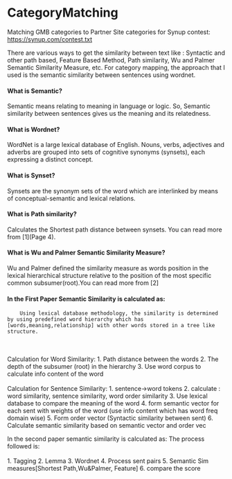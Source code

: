 # CategoryMatching
Matching GMB categories to Partner Site categories for Synup contest: https://synup.com/contest.txt


There are various ways to get the similarity between text like : Syntactic and other path based, Feature Based Method, Path similarity, Wu and Palmer Semantic Similarity Measure, etc. For category mapping,
the approach that I used is the semantic similarity between sentences using wordnet.


#### What is Semantic?
Semantic means relating to meaning in language or logic. So, Semantic similarity between sentences gives us the meaning and its relatedness.

#### What is Wordnet?
WordNet is a large lexical database of English. Nouns, verbs, adjectives and adverbs are grouped into sets of cognitive synonyms (synsets), each expressing a distinct concept.


#### What is Synset?
Synsets are the synonym sets of the word which are interlinked by means of conceptual-semantic and lexical relations.


#### What is Path similarity?
Calculates the Shortest path distance between synsets. You can read more from [1](Page 4).


#### What is Wu and Palmer Semantic Similarity Measure?
Wu and Palmer defined the similarity measure as words position in the lexical hierarchical structure relative to the position of the most specific common subsumer(root).You can read more from [2]


#### In the First Paper Semantic Similarity is calculated as:
        Using lexical database methodology, the similarity is determined by using predefined word hierarchy which has [words,meaning,relationship] with other words stored in a tree like structure.
<br><br> Calculation for Word Similarity:
    1. Path distance between the words
    2. The depth of the subsumer (root) in the hierarchy
    3. Use word corpus to calculate info content of the word
<br><br>Calculation for Sentence Similarity:
    1. sentence->word tokens
    2. calculate : word similarity, sentence similarity, word order similarity
    3. Use lexical database to compare the meaning of the word
    4. form semantic vector for each sent with weights of the word (use info content which has word freq domain wise)
    5. Form order vector (Syntactic similarity between sent) 6. Calculate semantic similarity based on semantic vector and order vec


In the second paper semantic similarity is calculated as: The process followed is: <br></br>
    1. Tagging
    2. Lemma
    3. Wordnet
    4. Process sent pairs
    5. Semantic Sim measures[Shortest Path,Wu&Palmer, Feature]
    6. compare the score

